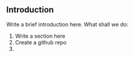 ## Introduction

Write a  brief introduction here. What shall we do:

1. Write a section here
2. Create a github repo
3. 
